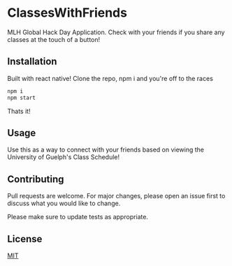 # ClassesWithFriends
MLH Global Hack Day Application. Check with your friends if you share any classes at the touch of a button!

## Installation

Built with react native!
Clone the repo, npm i and you're off to the races
```bash
npm i
npm start

```

Thats it!

## Usage
Use this as a way to connect with your friends based on viewing the University of Guelph's Class Schedule!

## Contributing
Pull requests are welcome. For major changes, please open an issue first to discuss what you would like to change.

Please make sure to update tests as appropriate.

## License
[MIT](https://choosealicense.com/licenses/mit/)
